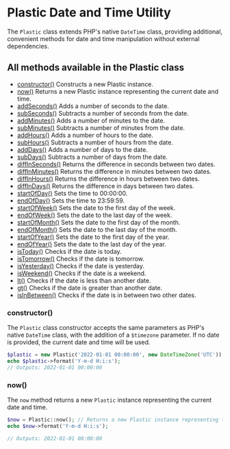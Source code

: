 # Plastic Date and Time Utility
The `Plastic` class extends PHP's native `DateTime` class, providing additional, convenient methods for date and time manipulation without external dependencies.

## All methods available in the Plastic class
- [constructor()](#constructor)   Constructs a new Plastic instance.
- [now()](#now)  Returns a new Plastic instance representing the current date and time.
- [addSeconds()](#addSeconds)  Adds a number of seconds to the date.
- [subSeconds()](#subSeconds)  Subtracts a number of seconds from the date.
- [addMinutes()](#addMinutes)  Adds a number of minutes to the date.
- [subMinutes()](#subMinutes)  Subtracts a number of minutes from the date.
- [addHours()](#addHours)  Adds a number of hours to the date.
- [subHours()](#subHours)  Subtracts a number of hours from the date.
- [addDays()](#addDays)  Adds a number of days to the date.
- [subDays()](#subDays)  Subtracts a number of days from the date.
- [diffInSeconds()](#diffInSeconds)  Returns the difference in seconds between two dates.
- [diffInMinutes()](#diffInMinutes)  Returns the difference in minutes between two dates.
- [diffInHours()](#diffInHours)  Returns the difference in hours between two dates.
- [diffInDays()](#diffInDays)  Returns the difference in days between two dates.
- [startOfDay()](#startOfDay)  Sets the time to 00:00:00.
- [endOfDay()](#endOfDay)  Sets the time to 23:59:59.
- [startOfWeek()](#startOfWeek)  Sets the date to the first day of the week.
- [endOfWeek()](#endOfWeek)  Sets the date to the last day of the week.
- [startOfMonth()](#startOfMonth)  Sets the date to the first day of the month.
- [endOfMonth()](#endOfMonth)  Sets the date to the last day of the month.
- [startOfYear()](#startOfYear)  Sets the date to the first day of the year.
- [endOfYear()](#endOfYear)  Sets the date to the last day of the year.
- [isToday()](#isToday)  Checks if the date is today.
- [isTomorrow()](#isTomorrow)  Checks if the date is tomorrow.
- [isYesterday()](#isYesterday)  Checks if the date is yesterday.
- [isWeekend()](#isWeekend)  Checks if the date is a weekend.
- [lt()](#lt)  Checks if the date is less than another date.
- [gt()](#gt)  Checks if the date is greater than another date.
- [isInBetween()](#isInBetween)  Checks if the date is in between two other dates.

### constructor()
The `Plastic` class constructor accepts the same parameters as PHP's native `DateTime` class, with the addition of a `$timezone` parameter. If no date is provided, the current date and time will be used.

```php
$plastic = new Plastic('2022-01-01 00:00:00', new DateTimeZone('UTC'));
echo $plastic->format('Y-m-d H:i:s');
// Outputs: 2022-01-01 00:00:00
```

### now()
The `now` method returns a new `Plastic` instance representing the current date and time.

```php
$now = Plastic::now(); // Returns a new Plastic instance representing the current date and time.
echo $now->format('Y-m-d H:i:s');

// Outputs: 2022-01-01 00:00:00 
```

